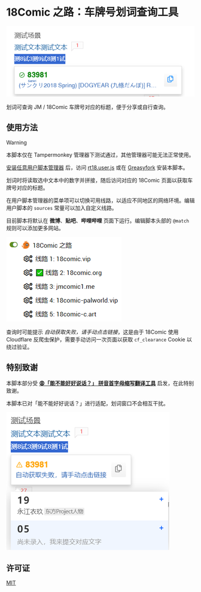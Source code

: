 # 18Comic 之路：车牌号划词查询工具

![](assets/preview.png)

划词可查询 JM / 18Comic 车牌号对应的标题，便于分享或自行查询。

## 使用方法
> [!WARNING]
> 本脚本仅在 Tampermonkey 管理器下测试通过，其他管理器可能无法正常使用。

[安装任意用户脚本管理器](https://greasyfork.org/zh-CN/#home-step-1) 后，访问 [rt18.user.js](https://github.com/zyf722/rt18/raw/master/rt18.user.js) 或在 [Greasyfork]() 安装本脚本。

划词时将读取选中文本中的数字并拼接，随后访问对应的 18Comic 页面以获取车牌号对应的标题。

在用户脚本管理器的菜单项可以切换可用线路，以适应不同地区的网络环境。编辑用户脚本的 `sources` 常量可以加入自定义线路。

目前脚本将默认在 **微博**、**贴吧**、**哔哩哔哩** 页面下运行。编辑脚本头部的 `@match` 规则可以添加更多网站。

![alt text](assets/mirror.png)

查询时可能提示 *自动获取失败，请手动点击链接*，这是由于 18Comic 使用 Cloudflare 反爬虫保护，需要手动访问一次页面以获取 `cf_clearance` Cookie 以绕过验证。

## 特别致谢
本脚本部分受 **[😩「能不能好好说话？」 拼音首字母缩写翻译工具](https://github.com/itorr/nbnhhsh)** 启发，在此特别致谢。

本脚本已对「能不能好好说话？」进行适配，划词窗口不会相互干扰。

![](assets/preview-nbnhhsh-support.png)

## 许可证
[MIT](LICENSE)